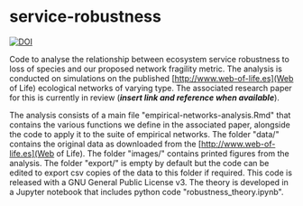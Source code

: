 # service-robustness

[![DOI](https://zenodo.org/badge/237173423.svg)](https://zenodo.org/badge/latestdoi/237173423)

Code to analyse the relationship between ecosystem service robustness to loss of species and our proposed network fragility metric. The analysis is conducted on simulations on the published [http://www.web-of-life.es](Web of Life) ecological networks of varying type. The associated research paper for this is currently in review (__*insert link and reference when available*__). 

The analysis consists of a main file "empirical-networks-analysis.Rmd" that contains the various functions we define in the associated paper, alongside the code to apply it to the suite of empirical networks. The folder "data/" contains the original data as downloaded from the [http://www.web-of-life.es](Web of Life). The folder "images/" contains printed figures from the analysis. The folder "export/" is empty by default but the code can be edited to export csv copies of the data to this folder if required. This code is released with a GNU General Public License v3. The theory is developed in a Jupyter notebook that includes python code "robustness_theory.ipynb".  